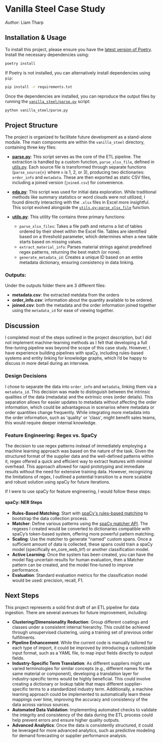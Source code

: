 # Vanilla Steel Case Study

*Author*: Liam Tharp

## Installation & Usage

To install this project, please ensure you have the [latest version of Poetry](https://python-poetry.org/docs/ "Poetry's installation docs"). Install the necessary dependencies using:

```sh
poetry install
```

If Poetry is not installed, you can alternatively install dependencies using `pip`:

```sh
pip install -r requirements.txt
```

Once the dependencies are installed, you can reproduce the output files by running the [`vanilla_steel/parse.py`](vanilla_steel/parse.py) script:

```sh
python vanilla_steel/parse.py
```

## Project Structure

The project is organized to facilitate future development as a stand-alone module. The main components are within the `vanilla_steel` directory, containing three key files:

- **[parse.py](vanilla_steel/parse.py)**: This script serves as the core of the ETL pipeline. The extraction is handled by a custom function, `parse_xlsx_file`, defined in [utils.py](vanilla_steel/utils.py). Each source file is transformed through separate functions (`parse_source{n}` where `n` is 1, 2, or 3), producing two dictionaries: `order_info` and `metadata`. These are then exported as static CSV files, including a joined version (`joined.csv`) for convenience.

- **[eda.py](vanilla_steel/eda.py)**: This script was used for initial data exploration. While traditional methods like summary statistics or word clouds were not utilized, I found directly interacting with the `.xlsx` files in Excel more insightful. This script evolved alongside the [`utils.py:parse_xlsx_file`](vanilla_steel/utils.py#11) function.

- **[utils.py](vanilla_steel/utils.py)**: This utility file contains three primary functions:
    - `parse_xlsx_files`: Takes a file path and returns a list of tables ordered by their sheet within the Excel file. Tables are identified based on a threshold parameter, which determines when a new table starts based on missing values.
    - `extract_material_info`: Parses material strings against predefined regex patterns, returning the best match (or none).
    - `generate_metadata_id`: Creates a unique ID based on an entire metadata dictionary, ensuring consistency in data linking.

### Outputs:

Under the outputs folder there are 3 different files:

- **metadata.csv**: the extracted metdata from the orders
- **order_info.csv**: information about the quantity available to be ordered.
- **joined.csv**: both the metadata and the order information joined together using the `metadata_id` for ease of viewing together.

## Discussion

I completed most of the steps outlined in the project description, but I did not implement machine-learning methods as I felt that developing a full fine-tuning pipeline was beyond the scope of this case study. However, I have experience building pipelines with spaCy, including rules-based systems and entity linking for knowledge graphs, which I’d be happy to discuss in more detail during an interview.

### Design Decisions

I chose to separate the data into `order_info` and `metadata`, linking them via a `metadata_id`. This decision was made to distinguish between the intrinsic qualities of the data (metadata) and the extrinsic ones (order details). This separation allows for easier updates to metadata without affecting the order information, which could be advantageous in scenarios where metadata or order quantities change frequently. While integrating more metadata into the order information, such as 'quality' or 'class', might benefit sales teams, this would require deeper internal knowledge.

### Feature Engineering: Regex vs. SpaCy

The decision to use regex patterns instead of immediately employing a machine learning approach was based on the nature of the task. Given the structured format of the supplier data and the well-defined patterns within it, regex offered a quick and efficient way to extract features with minimal overhead. This approach allowed for rapid prototyping and immediate results without the need for extensive training data. However, recognizing the limitations of regex, I outlined a potential transition to a more scalable and robust solution using spaCy for future iterations.

If I were to use spaCy for feature engineering, I would follow these steps:

#### spaCy: NER Steps
- **Rules-Based Matching**: Start with [spaCy's rules-based matching](https://spacy.io/usage/rule-based-matching) to bootstrap the data collection process.
- **Matcher**: Define various patterns using the [spaCy matcher API](https://spacy.io/api/matcher). The regexes I created would be converted to dictionaries compatible with spaCy’s token-based system, offering more powerful pattern matching.
- **Scaling**: Use the matcher to generate "named" custom spans. Once a sufficient amount of data is collected, these spans could train a spaCy model (specifically en_core_web_trf) or another classification model. 
- **Active Learning**: Once the system has been created, you can have the model flag uncertain results for human evaluation, then a Matcher pattern can be created, and the model fine-tuned to improve performance.
- **Evaluation**: Standard evaluation metrics for the classification model would be used: precision, recall, F1. 

## Next Steps

This project represents a solid first draft of an ETL pipeline for data ingestion. There are several avenues for future improvement, including:

- **Clustering/Dimensionality Reduction**: Group different coatings and classes under a consistent internal hierarchy. This could be achieved through unsupervised clustering, using a training set of previous order fulfillments.
- **Pipeline Enhancement**: While the current code is manually tailored for each type of import, it could be improved by introducing a customizable input format, such as a YAML file, to map input fields directly to output fields.
- **Industry-Specific Term Translation**: As different suppliers might use varied terminologies for similar concepts (e.g., different names for the same material or component), developing a translation layer for industry-specific terms would be highly beneficial. This could involve creating a dictionary or lookup table that maps different supplier-specific terms to a standardized industry term. Additionally, a machine learning approach could be implemented to automatically learn these mappings over time, improving the accuracy and consistency of the data across various sources.
- **Automated Data Validation**: Implementing automated checks to validate the integrity and consistency of the data during the ETL process could help prevent errors and ensure higher quality outputs.
- **Advanced Analytics**: Once the data is consistently structured, it could be leveraged for more advanced analytics, such as predictive modeling for demand forecasting or supplier performance analysis.
